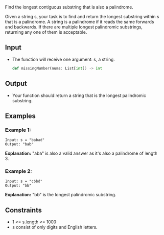 Find the longest contiguous substring that is also a palindrome.

Given a string s, your task is to find and return the longest substring within s that is a palindrome. A string is a palindrome if it reads the same forwards and backwards. If there are multiple longest palindromic substrings, returning any one of them is acceptable.

## Input

* The function will receive one argument: s, a string.

  ```python
  def missingNumber(nums: List[int]) -> int
  ```

## Output

* Your function should return a string that is the longest palindromic substring.

## Examples

### Example 1:

```text
Input: s = "babad"
Output: "bab"
```

**Explanation:**
"aba" is also a valid answer as it's also a palindrome of length 3.

### Example 2:

```text
Input: s = "cbbd"
Output: "bb"
```

**Explanation:**
"bb" is the longest palindromic substring.

## Constraints

* 1 <= s.length <= 1000
* s consist of only digits and English letters.